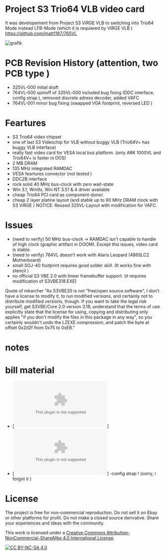 # Project  S3 Trio64 VLB  video card
It was developement from Project S3 ViRGE VLB   to switching into Trio64 Mode instead  LFB-Mode (which it is requiered by VIRGE VLB )
https://github.com/matt1187/765VL

![grafik](https://github.com/matt1187/764VL/assets/155289528/fb30cfb3-c5dd-4119-bc6e-0a928e994fff)


# PCB Revision History  (attention, two PCB type )
- 325VL-000 initial draft
- 764VL-000 spinoff of 325VL-000 included bug fixing (DDC interface, config strap ), removed discrete adress decoder, added VAFC
- 764VL-001 minor bug fixing (swapped VGA footprint, reversed LED )

# Feartures
- S3 Trio64 video chipset
- one of last S3 Videochip for VLB without buggy VLB (Trio64V+ has buggy VLB interface)
- really fast video card for VESA local bus platform. (only ARK 1000VL and Trio64V+ is faster in DOS)
- 2 MB DRAM
- 135 MHz integrated RAMDAC
- VESA feartures connector (not tested )
- DDC2B interface
- rock solid  40 MHz bus-clock with zero wait-state
- Win 3.1, Win9x, Win NT 3.51 & 4 driver available
- cheap Trio64 PCI card as component-donor.
- cheap 2 layer platine layout (and stable up to 90 MHz DRAM clock with S3 ViRGE ) NOTICE: Reused 325VL-Layout with modification for VAFC.
  
# Issues 
- (need to verify) 50 MHz bus-clock -> RAMDAC isn't capable to handle of high clock (graphic artifact in DOOM). Except this issues,  video card is stable.
- (need to verify) 764VL doesn't work with Alaris Leopard (486SLC2 Motherboard) 
- small SOJ-40 footprint requires good solder skill. (It works fine with stencil )
- no official S3 VBE 2.0  with linear framebuffer support. (it requires modification of S3VBE318.EXE)

Quote of mkarcher "As S3VBE20 is not "free/open source software", I don't have a license to modify it, to run modified versions, and certainly not to distribute modified versions, though. If you want to take the legal risk yourself, get S3VBE/Core 2.0 version 3.18, understand that the terms of use explicitly state that the license for using, copying and distributing only applies "if you don't modify the files in this package in any way", so you certainly wouldn't undo the LZEXE compression, and patch the byte at offset 0x2d2f from 0x75 to 0xEB."

# notes

# bill material

- [![csv-file ](https://github.com/matt1187/764VL/blob/main/Gerber/764VL-001.csv)]
- [![gerber-file ](https://github.com/matt1187/764VL/blob/main/Gerber/764VL-001.zip)]
-config strap ! (sorry, i forgot it )

 # License
The project is free for non-commercial reproduction. Do not sell it on Ebay or other platforms for profit. Do not make a closed source derivative. Share your experiences and ideas with the community.

This work is licensed under a [Creative Commons Attribution-NonCommercial-ShareAlike 4.0 International License][cc-by-nc-sa].

[![CC BY-NC-SA 4.0][cc-by-nc-sa-image]][cc-by-nc-sa]

[cc-by-nc-sa]: http://creativecommons.org/licenses/by-nc-sa/4.0/
[cc-by-nc-sa-image]: https://licensebuttons.net/l/by-nc-sa/4.0/88x31.png

